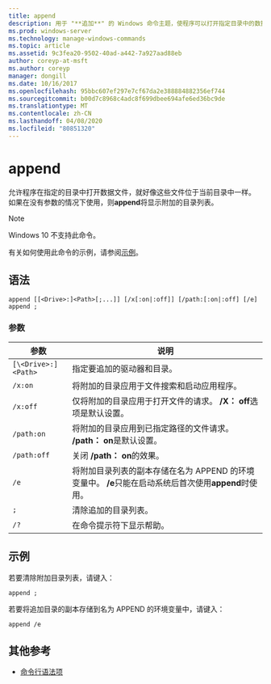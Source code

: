 ```yaml
---
title: append
description: 用于 "**追加**" 的 Windows 命令主题，使程序可以打开指定目录中的数据文件，就像它们位于当前目录中一样。
ms.prod: windows-server
ms.technology: manage-windows-commands
ms.topic: article
ms.assetid: 9c3fea20-9502-40ad-a442-7a927aad88eb
author: coreyp-at-msft
ms.author: coreyp
manager: dongill
ms.date: 10/16/2017
ms.openlocfilehash: 95bbc607ef297e7cf67da2e388884882356ef744
ms.sourcegitcommit: b00d7c8968c4adc8f699dbee694afe6ed36bc9de
ms.translationtype: MT
ms.contentlocale: zh-CN
ms.lasthandoff: 04/08/2020
ms.locfileid: "80851320"
---
```

# <a name="append"></a>append

允许程序在指定的目录中打开数据文件，就好像这些文件位于当前目录中一样。 如果在没有参数的情况下使用，则**append**将显示附加的目录列表。

> [!NOTE]
> Windows 10 不支持此命令。

有关如何使用此命令的示例，请参阅[示例](#BKMK_examples)。

## <a name="syntax"></a>语法

```
append [[<Drive>:]<Path>[;...]] [/x[:on|:off]] [/path:[:on|:off] [/e] 
append ;
```

### <a name="parameters"></a>参数

| 参数 | 说明 |
| --------- | ----------- |
| `[\<Drive>:]<Path>` | 指定要追加的驱动器和目录。 |
| `/x:on` | 将附加的目录应用于文件搜索和启动应用程序。 |
| `/x:off` | 仅将附加的目录应用于打开文件的请求。 **/X： off**选项是默认设置。 |
| `/path:on` | 将附加的目录应用到已指定路径的文件请求。 **/path： on**是默认设置。 |
| `/path:off` | 关闭 **/path： on**的效果。 |
| `/e` | 将附加目录列表的副本存储在名为 APPEND 的环境变量中。 **/e**只能在启动系统后首次使用**append**时使用。 |
| `;` | 清除追加的目录列表。 |
| `/?` | 在命令提示符下显示帮助。 |

## <a name="examples"></a><a name=BKMK_examples></a>示例

若要清除附加目录列表，请键入：

```
append ;
```

若要将追加目录的副本存储到名为 APPEND 的环境变量中，请键入：

```
append /e
```

## <a name="additional-references"></a>其他参考

- [命令行语法项](command-line-syntax-key.md)
